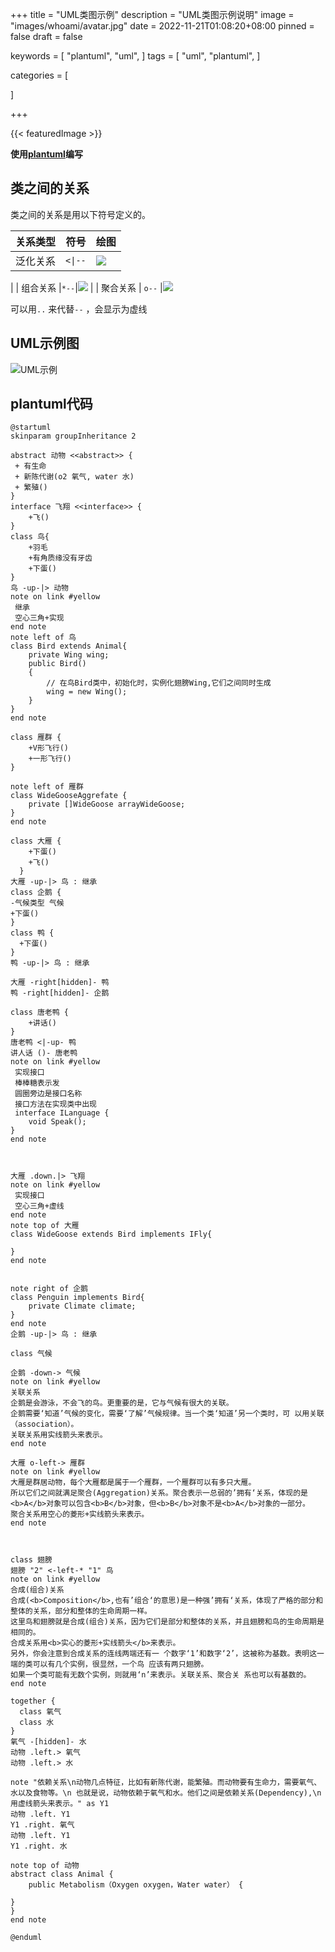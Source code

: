 +++
title =  "UML类图示例"
description = "UML类图示例说明"
image = "images/whoami/avatar.jpg"
date =  2022-11-21T01:08:20+08:00
pinned = false
draft = false

keywords =  [
    "plantuml",
    "uml",
]
tags =  [
    "uml",
    "plantuml",
]

categories = [
   
]

+++

{{< featuredImage >}}



 **使用[plantuml](https://plantuml.com/zh/class-diagram)编写**
 ## 类之间的关系
类之间的关系是用以下符号定义的。

|  **关系类型**   | **符号**  |**绘图**  |
|  ----  | ----  |----  |
| 泛化关系  | `<\|--` |![](https://fastly.jsdelivr.net/gh/cjade/gallery@main/20221121015539.png)
 |
| 组合关系  |`*--`|![](https://fastly.jsdelivr.net/gh/cjade/gallery@main/20221121015553.png)
 |
| 聚合关系  | `o--` |![](https://fastly.jsdelivr.net/gh/cjade/gallery@main/20221121015601.png)
 
可以用`..` 来代替`--` ，会显示为虚线

## UML示例图
![UML示例](https://fastly.jsdelivr.net/gh/cjade/gallery@main/20221121014206.png)

## plantuml代码
```plantuml
@startuml
skinparam groupInheritance 2

abstract 动物 <<abstract>> {
 + 有生命
 + 新陈代谢(o2 氧气, water 水)
 + 繁殖()
}
interface 飞翔 <<interface>> {
	+飞()
}
class 鸟{
	+羽毛
	+有角质缘没有牙齿
	+下蛋()
}
鸟 -up-|> 动物 
note on link #yellow
 继承
 空心三角+实现
end note
note left of 鸟 
class Bird extends Animal{
	private Wing wing;
	public Bird()
	{
		// 在鸟Bird类中，初始化时，实例化翅膀Wing,它们之间同时生成
		wing = new Wing();
	}
}
end note

class 雁群 {
	+V形飞行()
	+一形飞行()
}

note left of 雁群
class WideGooseAggrefate {
	private []WideGoose arrayWideGoose;
}
end note

class 大雁 {
	+下蛋()
	+飞()
  }
大雁 -up-|> 鸟 : 继承
class 企鹅 {
-气候类型 气候
+下蛋()
}
class 鸭 {
  +下蛋()
}
鸭 -up-|> 鸟 : 继承

大雁 -right[hidden]- 鸭
鸭 -right[hidden]- 企鹅

class 唐老鸭 {
    +讲话()
}
唐老鸭 <|-up- 鸭
讲人话 ()- 唐老鸭 
note on link #yellow
 实现接口
 棒棒糖表示发
 圆圈旁边是接口名称
 接口方法在实现类中出现
 interface ILanguage {
	void Speak();
}
end note



大雁 .down.|> 飞翔
note on link #yellow
 实现接口
 空心三角+虚线
end note
note top of 大雁 
class WideGoose extends Bird implements IFly{

}
end note


note right of 企鹅
class Penguin implements Bird{
	private Climate climate;
}
end note
企鹅 -up-|> 鸟 : 继承

class 气候 

企鹅 -down-> 气候
note on link #yellow
关联关系
企鹅是会游泳，不会飞的鸟。更重要的是，它与气候有很大的关联。
企鹅需要‘知道’气候的变化，需要‘了解’气候规律。当一个类‘知道’另一个类时，可 以用关联（association）。
关联关系用实线箭头来表示。
end note

大雁 o-left-> 雁群
note on link #yellow
大雁是群居动物，每个大雁都是属于一个雁群，一个雁群可以有多只大雁。
所以它们之间就满足聚合(Aggregation)关系。聚合表示一总弱的’拥有‘关系，体现的是<b>A</b>对象可以包含<b>B</b>对象，但<b>B</b>对象不是<b>A</b>对象的一部分。
聚合关系用空心的菱形+实线箭头来表示。
end note



class 翅膀
翅膀 "2" <-left-* "1" 鸟
note on link #yellow
合成(组合)关系
合成(<b>Composition</b>,也有’组合‘的意思)是一种强’拥有‘关系，体现了严格的部分和整体的关系，部分和整体的生命周期一样。
这里鸟和翅膀就是合成(组合)关系，因为它们是部分和整体的关系，并且翅膀和鸟的生命周期是相同的。
合成关系用<b>实心的菱形+实线箭头</b>来表示。
另外，你会注意到合成关系的连线两端还有一 个数字‘1’和数字‘2’，这被称为基数。表明这一端的类可以有几个实例，很显然，一个鸟 应该有两只翅膀。
如果一个类可能有无数个实例，则就用‘n’来表示。关联关系、聚合关 系也可以有基数的。
end note

together {
  class 氧气
  class 水
}
氧气 -[hidden]- 水
动物 .left.> 氧气
动物 .left.> 水

note "依赖关系\n动物几点特征，比如有新陈代谢，能繁殖。而动物要有生命力，需要氧气、水以及食物等。\n 也就是说，动物依赖于氧气和水。他们之间是依赖关系(Dependency),\n 用虚线箭头来表示。" as Y1
动物 .left. Y1
Y1 .right. 氧气
动物 .left. Y1
Y1 .right. 水

note top of 动物
abstract class Animal {
	public Metabolism（Oxygen oxygen，Water water） {

}
}
end note

@enduml

```